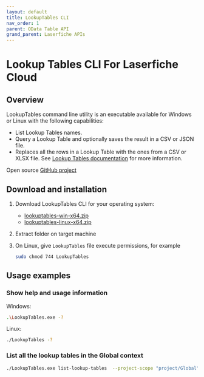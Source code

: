 ```yaml
---
layout: default
title: LookupTables CLI
nav_order: 1
parent: OData Table API
grand_parent: Laserfiche APIs
---
```


<!--© 2024 Laserfiche.
See LICENSE-DOCUMENTATION and LICENSE-CODE in the project root for license information.-->

# Lookup Tables CLI For Laserfiche Cloud

## Overview

LookupTables command line utility is an executable available for Windows or Linux with the following capabilities:

- List Lookup Tables names.
- Query a Lookup Table and optionally saves the result in a CSV or JSON file.
- Replaces all the rows in a Lookup Table with the ones from a CSV or XLSX file. See [Lookup Tables documentation](https://doc.laserfiche.com/laserfiche.documentation/en-us/Default.htm#../Subsystems/ProcessAutomation/Content/Resources/Entities/lookup-tables.htm) for more information.

Open source [GitHub project](https://github.com/Laserfiche/lf-lookup-tables-cli)

## Download and installation

1. Download LookupTables CLI for your operating system:

   - [lookuptables-win-x64.zip](./lookuptables-win-x64.zip)
   - [lookuptables-linux-x64.zip](./lookuptables-linux-x64.zip)

1. Extract folder on target machine
1. On Linux, give `LookupTables` file execute permissions, for example

   ```sh
   sudo chmod 744 LookupTables
   ```

## Usage examples

### Show help and usage information

Windows:

```sh
.\LookupTables.exe -?
```

Linux:

```sh
./LookupTables -?
```

### List all the lookup tables in the Global context

```sh
./LookupTables.exe list-lookup-tables  --project-scope "project/Global"  --service-principal-key "<ENTER Service Principal Key>" --access-key-base64string "<ENTER base-64 Access Key string>"
```
